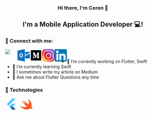 <h3 align="center">
Hi there, I'm Ceren</a> 👋
</h3>

<h2 align="center">
I'm a Mobile Application Developer 💻!
</h2> 

### 🤝 Connect with me:

<a href="https://www.linkedin.com/in/ceren-ya%C5%9Fa-008913186/"><img align="left" src="https://raw.githubusercontent.com/cerenyasa97/cerenyasa97/main/images/linkedin.png" width="40"/></a><a href="cerenyasa97@hotmail.com"><img align="left" src="https://raw.githubusercontent.com/cerenyasa97/cerenyasa97/main/images/outlook.png" width="40"/></a><a href="https://medium.com/@cerenyasa97"><img align="left" src="https://raw.githubusercontent.com/cerenyasa97/cerenyasa97/main/images/medium.png" width="40"/></a><a href="https://www.instagram.com/ceren_yasa_26/"><img align="left" src="https://raw.githubusercontent.com/cerenyasa97/cerenyasa97/main/images/instagram.png" width="40"/></a><a href="https://twitter.com/cereny_yasa"><img align="left" src="https://raw.githubusercontent.com/cerenyasa97/cerenyasa97/main/images/174857.png" width="40"/></a>
</br>

- 🔭 I’m currently working on Flutter, Swift
- 🌱 I’m currently learning Swift
- 👯 I sometimes write my article on Medium
- 💬 Ask me about Flutter Questions any time

### 💼 Technologies

<div>
  <img src="https://raw.githubusercontent.com/cerenyasa97/cerenyasa97/main/images/flutter.png" title="Flutter" alt="Java" width="40" height="40"/>&nbsp;
  <img src="https://raw.githubusercontent.com/cerenyasa97/cerenyasa97/main/images/swift.png" title="Swift" alt="React" width="40" height="40"/>&nbsp;
</div>
